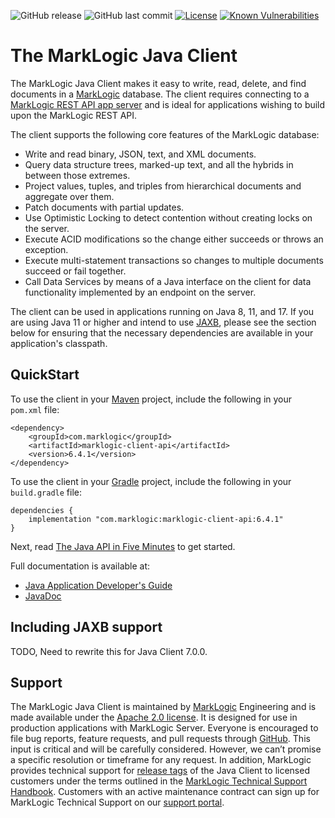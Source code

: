 ![GitHub release](https://img.shields.io/github/release/marklogic/java-client-api.svg)
![GitHub last commit](https://img.shields.io/github/last-commit/marklogic/java-client-api.svg)
[![License](https://img.shields.io/badge/License-Apache%202.0-blue.svg)](https://opensource.org/licenses/Apache-2.0)
[![Known Vulnerabilities](https://snyk.io/test/github/marklogic/java-client-api/badge.svg)](https://snyk.io/test/github/marklogic/java-client-api)

# The MarkLogic Java Client

The MarkLogic Java Client makes it easy to write, read, delete, and find documents
in a [MarkLogic](http://developer.marklogic.com/) database. The client requires connecting to a 
[MarkLogic REST API app server](https://docs.marklogic.com/guide/rest-dev) and is ideal for applications wishing to 
build upon the MarkLogic REST API. 

The client supports the following core features of the MarkLogic database:

*  Write and read binary, JSON, text, and XML documents.
*  Query data structure trees, marked-up text, and all the hybrids in between those extremes.
*  Project values, tuples, and triples from hierarchical documents and aggregate over them.
*  Patch documents with partial updates.
*  Use Optimistic Locking to detect contention without creating locks on the server.
*  Execute ACID modifications so the change either succeeds or throws an exception.
*  Execute multi-statement transactions so changes to multiple documents succeed or fail together.
*  Call Data Services by means of a Java interface on the client for data functionality 
implemented by an endpoint on the server.

The client can be used in applications running on Java 8, 11, and 17. If you are using Java 11 or higher and intend
to use [JAXB](https://docs.oracle.com/javase/tutorial/jaxb/intro/), please see the section below for ensuring that the
necessary dependencies are available in your application's classpath.

## QuickStart

To use the client in your [Maven](https://maven.apache.org/) project, include the following in your `pom.xml` file:

    <dependency>
        <groupId>com.marklogic</groupId>
        <artifactId>marklogic-client-api</artifactId>
        <version>6.4.1</version>
    </dependency>

To use the client in your [Gradle](https://gradle.org/) project, include the following in your `build.gradle` file:

    dependencies {
        implementation "com.marklogic:marklogic-client-api:6.4.1"
    }

Next, read [The Java API in Five Minutes](http://developer.marklogic.com/try/java/index) to get started.

Full documentation is available at:

* [Java Application Developer's Guide](http://docs.marklogic.com/guide/java)
* [JavaDoc](http://docs.marklogic.com/javadoc/client/index.html)

## Including JAXB support 

TODO, Need to rewrite this for Java Client 7.0.0.

## Support

The MarkLogic Java Client is maintained by [MarkLogic](https://www.marklogic.com/) Engineering and is made available under 
the [Apache 2.0 license](https://github.com/marklogic/java-client-api/blob/master/LICENSE). It is designed for use in production applications with MarkLogic Server. 
Everyone is encouraged to file bug reports, feature requests, and pull requests through [GitHub](https://github.com/marklogic/java-client-api/issues). 
This input is critical and will be carefully considered. However, we can’t promise a specific resolution or timeframe 
for any request. In addition, MarkLogic provides technical support for [release tags](https://github.com/marklogic/java-client-api/releases) of the Java Client to 
licensed customers under the terms outlined in the [MarkLogic Technical Support Handbook](http://www.marklogic.com/files/Mark_Logic_Support_Handbook.pdf). Customers with an 
active maintenance contract can sign up for MarkLogic Technical Support on our [support portal](https://help.marklogic.com/).
